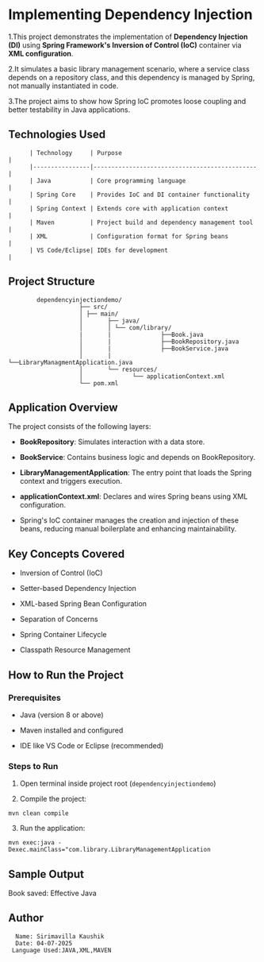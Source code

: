 

#  Implementing Dependency Injection 

   1.This project demonstrates the implementation of **Dependency Injection (DI)** using **Spring Framework's Inversion of Control (IoC)** container via **XML            configuration**. 
   
   2.It simulates a basic library management scenario, where a service class depends on a repository class, and this dependency is managed by Spring, not manually        instantiated in code.

   3.The project aims to show how Spring IoC promotes loose coupling and better testability in Java applications.
 
   ## Technologies Used

          | Technology     | Purpose                                      |
          |----------------|----------------------------------------------|
          | Java           | Core programming language                    |
          | Spring Core    | Provides IoC and DI container functionality  |
          | Spring Context | Extends core with application context        |
          | Maven          | Project build and dependency management tool |
          | XML            | Configuration format for Spring beans        |
          | VS Code/Eclipse| IDEs for development                         |


   ## Project Structure

            dependencyinjectiondemo/
                        ├── src/
                        │ ├── main/
                        │       ├── java/
                        │       │ └── com/library/
                        |       |              ├──Book.java
                        │       |              ├──BookRepository.java
                        │       |              ├──BookService.java
                        │       |              └──LibraryManagmentApplication.java
                        │       └── resources/
                        │              └── applicationContext.xml
                        └── pom.xml



   ## Application Overview

   The project consists of the following layers:

   - **BookRepository**: Simulates interaction with a data store.

   - **BookService**: Contains business logic and depends on BookRepository.

   - **LibraryManagementApplication**: The entry point that loads the Spring context and triggers execution.

   - **applicationContext.xml**: Declares and wires Spring beans using XML configuration.

   - Spring's IoC container manages the creation and injection of these beans, reducing manual boilerplate and enhancing maintainability.


   ## Key Concepts Covered

   - Inversion of Control (IoC)

   - Setter-based Dependency Injection

   - XML-based Spring Bean Configuration
 
   - Separation of Concerns
 
   - Spring Container Lifecycle
 
   - Classpath Resource Management


   ##  How to Run the Project

   ###  Prerequisites

   - Java (version 8 or above)

   - Maven installed and configured

   - IDE like VS Code or Eclipse (recommended)

   ###  Steps to Run

   1. Open terminal inside project root (`dependencyinjectiondemo`)

   2. Compile the project:

   `mvn clean compile`

   3. Run the application:

   `mvn exec:java -Dexec.mainClass="com.library.LibraryManagementApplication`

   ## Sample Output
    
   Book saved: Effective Java


   ## Author
      Name: Sirimavilla Kaushik
      Date: 04-07-2025
     Language Used:JAVA,XML,MAVEN

